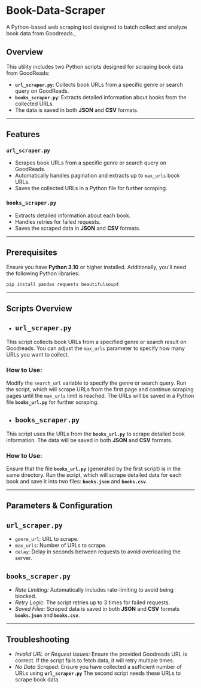 # Book-Data-Scraper
 A Python-based web scraping tool designed to batch collect and analyze book data from Goodreads.,

## **Overview**

This utility includes two Python scripts designed for scraping book data from GoodReads:

- **`url_scraper.py`**: Collects book URLs from a specific genre or search query on GoodReads.
- **`books_scraper.py`**: Extracts detailed information about books from the collected URLs.
- The data is saved in both **JSON** and **CSV** formats.
---
## **Features**

### `url_scraper.py`
- Scrapes book URLs from a specific genre or search query on GoodReads.
- Automatically handles pagination and extracts up to `max_urls` book URLs.
- Saves the collected URLs in a Python file for further scraping.

### `books_scraper.py`
- Extracts detailed information about each book.
- Handles retries for failed requests.
- Saves the scraped data in **JSON** and **CSV** formats.
---
## **Prerequisites**

Ensure you have **Python 3.10** or higher installed. Additionally, you'll need the following Python libraries:

```bash
pip install pandas requests beautifulsoup4
```
---
## **Scripts Overview**

- ## `url_scraper.py` 
This script collects book URLs from a specified genre or search result on Goodreads. You can adjust the `max_urls` parameter to specify how many URLs you want to collect.

### **How to Use:**
Modify the `search_url` variable to specify the genre or search query.
Run the script, which will scrape URLs from the first page and continue scraping pages until the `max_urls` limit is reached.
The URLs will be saved in a Python file **`books_url.py`** for further scraping.

- ## `books_scraper.py`
This script uses the URLs from the **`books_url.py`** to scrape detailed book information. The data will be saved in both **JSON** and **CSV** formats.

### **How to Use:**
Ensure that the file **`books_url.py`** (generated by the first script) is in the same directory.
Run the script, which will scrape detailed data for each book and save it into two files: **`books.json`** and **`books.csv`**.

---

## **Parameters & Configuration**

## `url_scraper.py`
- `genre_url`: URL to scrape.
- `max_urls`: Number of URLs to scrape.
- `delay`: Delay in seconds between requests to avoid overloading the server.

## `books_scraper.py`
- *Rate Limiting:* Automatically includes rate-limiting to avoid being blocked.
- *Retry Logic:* The script retries up to 3 times for failed requests.
- *Saved Files:* Scraped data is saved in both **JSON** and **CSV** formats **`books.json`** and **`books.csv`**.

---

## **Troubleshooting**

- *Invalid URL or Request Issues:* Ensure the provided Goodreads URL is correct. If the script fails to fetch data, it will retry multiple times.
- *No Data Scraped:* Ensure you have collected a sufficient number of URLs using **`url_scraper.py`** The second script needs these URLs to scrape book data.

